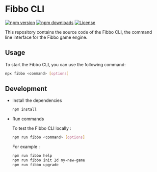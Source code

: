 # Fibbo CLI

[![npm version][npm-version-src]][npm-version-href]
[![npm downloads][npm-downloads-src]][npm-downloads-href]
[![License][license-src]][license-href]

This repository contains the source code of the Fibbo CLI, the command line interface for the Fibbo game engine.

## Usage

To start the Fibbo CLI, you can use the following command:

```bash
npx fibbo <command> [options]
```

## Development

- Install the dependencies
  ```bash
  npm install
  ```

- Run commands

  To test the Fibbo CLI locally :

  ```bash
  npm run fibbo <command> [options]
  ```

  For example :

  ```bash
  npm run fibbo help
  npm run fibbo init 2d my-new-game
  npm run fibbo upgrade
  ```

<!-- Badges -->
[npm-version-src]: https://img.shields.io/npm/v/fibbo/latest.svg?style=flat&colorA=18181B&colorB=28CF8D
[npm-version-href]: https://npmjs.com/package/fibbo

[npm-downloads-src]: https://img.shields.io/npm/dm/fibbo.svg?style=flat&colorA=18181B&colorB=28CF8D
[npm-downloads-href]: https://npmjs.com/package/fibbo

[license-src]: https://img.shields.io/npm/l/fibbo.svg?style=flat&colorA=18181B&colorB=28CF8D
[license-href]: https://npmjs.com/package/fibbo
